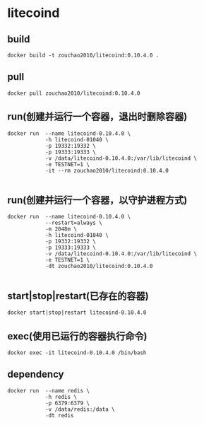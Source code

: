 # litecoind

## build
```shell
docker build -t zouchao2010/litecoind:0.10.4.0 .

```

## pull
```shell
docker pull zouchao2010/litecoind:0.10.4.0

```
  
## run(创建并运行一个容器，退出时删除容器)
```shell
docker run  --name litecoind-0.10.4.0 \
            -h litecoind-01040 \
            -p 19332:19332 \
            -p 19333:19333 \
            -v /data/litecoind-0.10.4.0:/var/lib/litecoind \
            -e TESTNET=1 \
            -it --rm zouchao2010/litecoind:0.10.4.0
            
```
  
## run(创建并运行一个容器，以守护进程方式)
```shell
docker run  --name litecoind-0.10.4.0 \
            --restart=always \
            -m 2048m \
            -h litecoind-01040 \
            -p 19332:19332 \
            -p 19333:19333 \
            -v /data/litecoind-0.10.4.0:/var/lib/litecoind \
            -e TESTNET=1 \
            -dt zouchao2010/litecoind:0.10.4.0
            
```

## start|stop|restart(已存在的容器)
```shell
docker start|stop|restart litecoind-0.10.4.0

```

## exec(使用已运行的容器执行命令)
```shell
docker exec -it litecoind-0.10.4.0 /bin/bash

```


## dependency
```shell
docker run  --name redis \
            -h redis \
            -p 6379:6379 \
            -v /data/redis:/data \
            -dt redis
            
```
